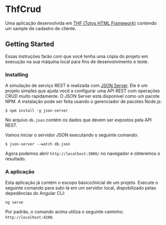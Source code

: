 # ThfCrud
Uma aplicação desenvolvida em [THF (Totvs HTML Framework)](https://thf.totvs.com.br/home) contendo um sample de cadastro de cliente.  

## Getting Started
Essas instruções farão com que você tenha uma cópia do projeto em execução na sua máquina local para fins de desenvolvimento e teste.

### Installing
A simulação de serviço REST é realizada com [JSON Server](https://github.com/typicode/json-server). Ele é um projeto simples que ajuda você a configurar uma API REST com operações CRUD muito rapidamente.
O JSON Server está disponível como um pacote NPM. A instalação pode ser feita usando o gerenciador de pacotes Node.js:

`$ npm install -g json-server`

No arquivo `db.json` contém os dados que devem ser expostos pela API REST.

Vamos iniciar o servidor JSON executando o seguinte comando:

`$ json-server --watch db.json`

Agora podemos abrir `http://localhost:3000/` no navegador e obteremos o resultado.

### A aplicação

Esta aplicação já contém o escopo básico/inicial de um projeto. Execute o seguinte comando para subi-lá em um servidor local, dispobilizado pelas depedências do Angular CLI:

`ng serve`

Por padrão, o comando acima utiliza o seguinte caminho: `http://localhost:4200`.